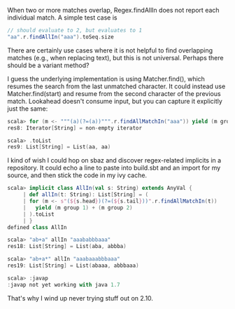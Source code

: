 When two or more matches overlap, Regex.findAllIn does not report each individual match. A simple test case is

```scala
// should evaluate to 2, but evaluates to 1
"aa".r.findAllIn("aaa").toSeq.size
```

There are certainly use cases where it is not helpful to find overlapping matches (e.g., when replacing text), but this is not universal. Perhaps there should be a variant method?

I guess the underlying implementation is using Matcher.find(), which resumes the search from the last unmatched character. It could instead use Matcher.find(start) and resume from the second character of the previous match.
Lookahead doesn't consume input, but you can capture it explicitly just the same:
```scala
scala> for (m <- """(a)(?=(a))""".r.findAllMatchIn("aaa")) yield (m group 1) + (m group 2)
res8: Iterator[String] = non-empty iterator

scala> .toList
res9: List[String] = List(aa, aa)
```

I kind of wish I could hop on sbaz and discover regex-related implicits in a repository. It could echo a line to paste into build.sbt and an import for my source, and then stick the code in my ivy cache.

```scala
scala> implicit class AllIn(val s: String) extends AnyVal {
     | def allIn(t: String): List[String] = (
     | for (m <- s"(${s.head})(?=(${s.tail}))".r.findAllMatchIn(t))
     |   yield (m group 1) + (m group 2)
     | ).toList
     | }
defined class AllIn

scala> "ab+a" allIn "aaababbbaaa"
res18: List[String] = List(aba, abbba)

scala> "ab+a*" allIn "aaabaaabbbaaa"
res19: List[String] = List(abaaa, abbbaaa)

scala> :javap
:javap not yet working with java 1.7
```

That's why I wind up never trying stuff out on 2.10.
